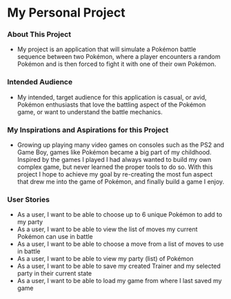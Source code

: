 # My Personal Project

### About This Project
- My project is an application that will simulate a Pokémon battle sequence 
  between two Pokémon, where a player encounters a random Pokémon
  and is then forced to fight it with one of their own Pokémon.

### Intended Audience
- My intended, target audience for this application is casual, or avid, Pokémon enthusiasts
  that love the battling aspect of the Pokémon game, or want to understand the battle mechanics.

### My Inspirations and Aspirations for this Project
- Growing up playing many video games on consoles such as the PS2 and Game Boy, 
  games like Pokémon became a big part of my childhood. 
  Inspired by the games I played I had always wanted to build my own complex game, 
  but never learned the proper tools to do so.
  With this project I hope to achieve my goal by re-creating the most fun aspect that drew me into the game of Pokémon,
  and finally build a game I enjoy.

### User Stories
- As a user, I want to be able to choose up to 6 unique Pokémon to add to my party
- As a user, I want to be able to view the list of moves my current Pokémon can use in battle
- As a user, I want to be able to choose a move from a list of moves to use in battle
- As a user, I want to be able to view my party (list) of Pokémon
- As a user, I want to be able to save my created Trainer and my selected party in their current state
- As a user, I want to be able to load my game from where I last saved my game